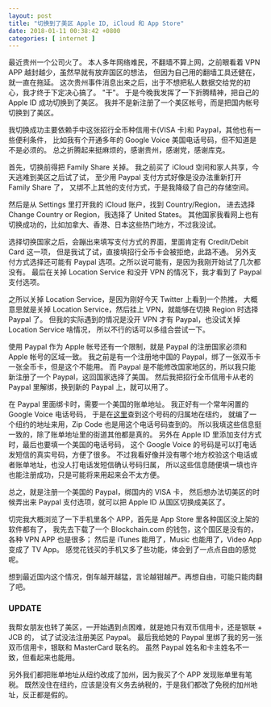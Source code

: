 ```yaml
--- 
layout: post
title: "切换到了美区 Apple ID, iCloud 和 App Store"
date: 2018-01-11 00:38:42 +0800
categories: [ internet ]
---
```


最近贵州一个公司火了。
本人多年网络难民，不翻墙不算上网，之前眼看着 VPN APP 越封越少，虽然早就有放弃国区的想法，
但因为自己用的翻墙工具还健在，就一直在拖延。
这次贵州事件消息出来之后，出于不想把私人数据交给党的初心，我才终于下定决心搞了。
"干"。
于是今晚我发挥了一下折腾精神，把自己的 Apple ID 成功切换到了美区。
我并不是新注册了一个美区帐号，而是把国内帐号切换到了美区。

我切换成功主要依赖手中这张招行全币种信用卡(VISA 卡)和 Paypal，其他也有一些便利条件，
比如我有个开通多年的 Google Voice 美国电话号码，但不知道是不是必须的。
总之折腾起来挺麻烦的，感谢贵州，感谢党，感谢库克。

<!-- more -->

首先，切换前得把 Family Share 关掉。
我之前买了 iCloud 空间和家人共享，今天逃难到美区之后试了试，
至少用 Paypal 支付方式好像是没办法重新打开 Family Share 了，
又绑不上其他的支付方式，于是我降级了自己的存储空间。

然后是从 Settings 里打开我的 iCloud 账户，找到 Country/Region，
进去选择 Change Country or Region，我选择了 United States。
其他国家我看网上也有切换成功的，比如加拿大、香港、日本这些热门地方，不过我没试。

选择切换国家之后，会蹦出来填写支付方式的界面，里面肯定有 Credit/Debit Card 这一项，
但是我试了试，直接填招行全币卡会被拒绝，此路不通。
另外支付方式选择还可能有 Paypal 选项。之所以说可能有，是因为我刚开始试了几次都没有。
最后在关掉 Location Service 和没开 VPN 的情况下，我才看到了 Paypal 支付选项。

之所以关掉 Location Service，是因为刚好今天 Twitter 上看到一个热推，
大概意思就是关掉 Location Service，然后挂上 VPN，就能够在切换 Region 时选择 Paypal 了。
但我的实际遇到的情况是没开 VPN 才有 Paypal，也没试关掉 Location Service 啥情况，
所以不行的话可以多组合尝试一下。

使用 Paypal 作为 Apple 帐号还有一个限制，就是 Paypal 的注册国家必须和 Apple 帐号的区域一致。
我之前是有一个注册地中国的 Paypal，绑了一张双币卡一张全币卡，但是这个不能用。
而 Paypal 是不能修改国家地区的，所以我只能新注册了一个 Paypal，这回国家选择了美国。
然后我把招行全币信用卡从老的 Paypal 里解绑，换到新的 Paypal 上，就可以用了。

在 Paypal 里面绑卡时，需要一个美国的账单地址。
我正好有一个常年闲置的 Google Voice 电话号码，
于是在[这里][phone]查到这个号码的归属地在纽约，
就编了一个纽约的地址来用，Zip Code 也是用这个电话号码查到的。
所以我填这些信息挺一致的，除了账单地址里的街道其他都是真的。
另外在 Apple ID 里添加支付方式时，最后也要填一个美国的电话号码，
这个 Google Voice 的号码是可以打电话发短信的真实号码，方便了很多。
不过我看好像并没有哪个地方校验这个电话或者账单地址，也没人打电话发短信确认号码归属，
所以这些信息随便填一填也许也能注册成功，只是可能将来用起来会不太方便。

总之，就是注册一个美国的 Paypal，绑国内的 VISA 卡，
然后想办法切美区的时候弄出来 Paypal 支付选项，就可以把 Apple ID 从国区切换成美区了。

切完我大概浏览了一下手机里各个 APP，首先是 App Store 里各种国区没上架的软件都有了，
我先去下载了一个 Blockchain.com 的钱包，这个国区是没有的，各种 VPN APP 也是很多；
然后是 iTunes 能用了，Music 也能用了，Video App 变成了 TV App。
感觉花钱买的手机又多了些功能，体会到了一点点自由的感觉呢。

想到最近国内这个情况，倒车越开越猛，言论越钳越严。再想自由，可能只能肉翻了吧。

### UPDATE

我帮女朋友也转了美区，一开始遇到点困难，就是她只有双币信用卡，还是银联 + JCB 的，
试了试没法注册美区 Paypal。
最后我给她的 Paypal 里绑了我的另一张双币信用卡，银联和 MasterCard 联名的。
虽然 Paypal 姓名和卡主姓名不一致，但看起来也能用。

另外我们都把账单地址从纽约改成了加州，因为我买了个 APP 发现账单里有笔税。
既然没住在纽约，应该是没有义务去纳税的，于是我们都改了免税的加州地址，反正都是假的。


[phone]: https://www.reversephonelookup.com/


